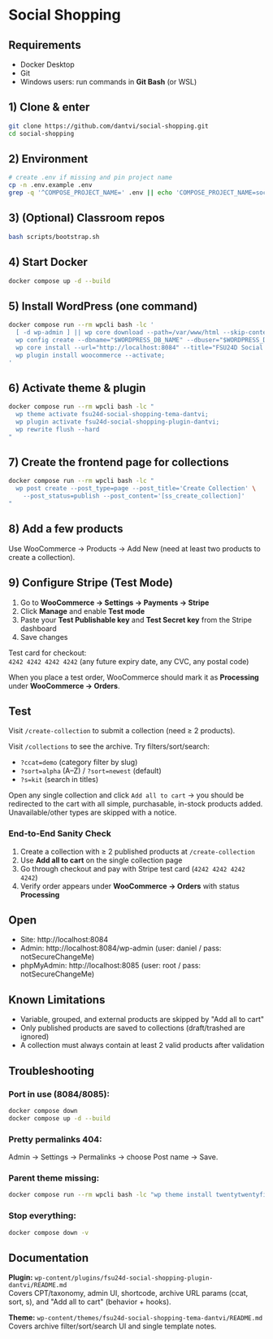 # Social Shopping

## Requirements
- Docker Desktop
- Git
- Windows users: run commands in **Git Bash** (or WSL)

## 1) Clone & enter
```bash
git clone https://github.com/dantvi/social-shopping.git
cd social-shopping
```

## 2) Environment
```bash
# create .env if missing and pin project name
cp -n .env.example .env
grep -q '^COMPOSE_PROJECT_NAME=' .env || echo 'COMPOSE_PROJECT_NAME=social-shopping' >> .env
```

## 3) (Optional) Classroom repos
```bash
bash scripts/bootstrap.sh
```

## 4) Start Docker
```bash
docker compose up -d --build
```

## 5) Install WordPress (one command)
```bash
docker compose run --rm wpcli bash -lc '
  [ -d wp-admin ] || wp core download --path=/var/www/html --skip-content;
  wp config create --dbname="$WORDPRESS_DB_NAME" --dbuser="$WORDPRESS_DB_USER" --dbpass="$WORDPRESS_DB_PASSWORD" --dbhost="$WORDPRESS_DB_HOST" --skip-check --force;
  wp core install --url="http://localhost:8084" --title="FSU24D Social Shopping" --admin_user="daniel" --admin_password="notSecureChangeMe" --admin_email="you@example.com" --skip-email;
  wp plugin install woocommerce --activate;
'
```

## 6) Activate theme & plugin
```bash
docker compose run --rm wpcli bash -lc "
  wp theme activate fsu24d-social-shopping-tema-dantvi;
  wp plugin activate fsu24d-social-shopping-plugin-dantvi;
  wp rewrite flush --hard
"
```

## 7) Create the frontend page for collections
```bash
docker compose run --rm wpcli bash -lc "
  wp post create --post_type=page --post_title='Create Collection' \
    --post_status=publish --post_content='[ss_create_collection]'
"
```

## 8) Add a few products

Use WooCommerce → Products → Add New (need at least two products to create a collection).

## 9) Configure Stripe (Test Mode)

1. Go to **WooCommerce → Settings → Payments → Stripe**  
2. Click **Manage** and enable **Test mode**  
3. Paste your **Test Publishable key** and **Test Secret key** from the Stripe dashboard  
4. Save changes

Test card for checkout:  
`4242 4242 4242 4242` (any future expiry date, any CVC, any postal code)

When you place a test order, WooCommerce should mark it as **Processing** under **WooCommerce → Orders**.

## Test

Visit `/create-collection` to submit a collection (need ≥ 2 products).

Visit `/collections` to see the archive.
Try filters/sort/search:

- `?ccat=demo` (category filter by slug)
- `?sort=alpha` (A–Z) / `?sort=newest` (default)
- `?s=kit` (search in titles)

Open any single collection and click `Add all to cart` → you should be redirected to the cart with all simple, purchasable, in-stock products added. Unavailable/other types are skipped with a notice.

### End-to-End Sanity Check

1. Create a collection with ≥ 2 published products at `/create-collection`
2. Use **Add all to cart** on the single collection page
3. Go through checkout and pay with Stripe test card (`4242 4242 4242 4242`)
4. Verify order appears under **WooCommerce → Orders** with status **Processing**

## Open
- Site: http://localhost:8084
- Admin: http://localhost:8084/wp-admin (user: daniel / pass: notSecureChangeMe)
- phpMyAdmin: http://localhost:8085 (user: root / pass: notSecureChangeMe)

## Known Limitations

- Variable, grouped, and external products are skipped by "Add all to cart"
- Only published products are saved to collections (draft/trashed are ignored)
- A collection must always contain at least 2 valid products after validation

## Troubleshooting

### Port in use (8084/8085):
```bash
docker compose down
docker compose up -d --build
```

### Pretty permalinks 404: 
Admin → Settings → Permalinks → choose Post name → Save.

### Parent theme missing:
```bash
docker compose run --rm wpcli bash -lc "wp theme install twentytwentyfive"
```

### Stop everything:
```bash
docker compose down -v
```

## Documentation

**Plugin:** `wp-content/plugins/fsu24d-social-shopping-plugin-dantvi/README.md`  
Covers CPT/taxonomy, admin UI, shortcode, archive URL params (ccat, sort, s), and "Add all to cart" (behavior + hooks).

**Theme:** `wp-content/themes/fsu24d-social-shopping-tema-dantvi/README.md`  
Covers archive filter/sort/search UI and single template notes.
